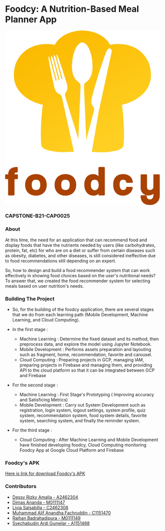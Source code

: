 # Foodcy: A Nutrition-Based Meal Planner App
![Foodcy's Logo](https://github.com/aliffachruddin/CAPSTONE-B21-CAP0025/blob/main/foodcy.png)
### CAPSTONE-B21-CAP0025

### About
At this time, the need for an application that can recommend food and display foods that have the nutrients needed by users (like carbohydrates, protein, fat, etc) for who are on a diet or suffer from certain diseases such as obesity, diabetes, and other diseases, is still considered ineffective due to food recommendations still depending on an expert.

So, how to design and build a food recommender system that can work effectively in showing food choices based on the user's nutritional needs? To answer that, we created the food recommender system for selecting meals based on user nutrition's needs.

### Building The Project
- So, for the building of the foodcy application, there are several stages that we do from each learning path (Mobile Development, Machine Learning, and Cloud Computing).
- In the first stage :
  - Machine Learning : Determine the fixed dataset and its method, then preprocess data, and explore the model using Jupyter Notebook.
  - Mobile Development : Performs assets preparation and layouting such as fragment, home, recommendation, favorite and carousel.
  - Cloud Computing : Preparing projects in GCP, managing IAM, preparing projects in Firebase and managing them, and providing API to the cloud platform so that it can be integrated between GCP and Firebase

- For the second stage :
  - Machine Learning : First Stage's Prototyping ( Improving accuracy and Satisficing Metrics)
  - Mobile Development : Carry out System Development such as registration, login system, logout settings, system profile, quiz system, recommendation system, food system details, favorite system, searching system, and finally the reminder system.

- For the third stage : 
  - Cloud Computing : After Machine Learning and Mobile Development have finished developing foodcy, Cloud Computing monitoring Foodcy App at Google Cloud Platform and Firebase 

### Foodcy's APK
[Here is link for download Foodcy's APK](https://drive.google.com/file/d/1vPjncm1sCBfXnieT389H5UUoArBrFu8f/view?usp=sharing "Click here!")

### Contributors
- [Dessy Rizky Amalia - A2462304](https://github.com/dessyrizkya)
- [Dimas Ananda - M0111147](https://github.com/dimasananda0501)
- [Livia Salsabilla - C2462308](https://github.com/liviabcde)
- [Muhammad Alif Anandha Fachruddin - C1151470](https://github.com/aliffachruddin)
- [Raihan Badrahadipura - M0111149](https://github.com/Badslam)
- [Syechabudin Ardi Gumelar - A1151468](https://github.com/SyechabudinArdiGumelar)
